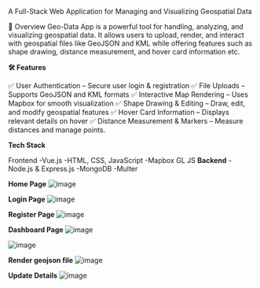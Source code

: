 A Full-Stack Web Application for Managing and Visualizing Geospatial Data

🚀 Overview
Geo-Data App is a powerful tool for handling, analyzing, and visualizing geospatial data. It allows users to upload, render, and interact with geospatial files like GeoJSON and KML while offering features such as shape drawing, distance measurement, and hover card information etc.

**🛠️ Features**

✅ User Authentication – Secure user login & registration
✅ File Uploads – Supports GeoJSON and KML formats
✅ Interactive Map Rendering – Uses Mapbox for smooth visualization
✅ Shape Drawing & Editing – Draw, edit, and modify geospatial features
✅ Hover Card Information – Displays relevant details on hover
✅ Distance Measurement & Markers – Measure distances and manage points.


**Tech Stack**

Frontend
-Vue.js
-HTML, CSS, JavaScript
-Mapbox GL JS
**Backend**
-Node.js & Express.js
-MongoDB
-Multer

**Home Page**
![image](https://github.com/user-attachments/assets/4ee3cdca-d232-4a59-b5b0-a2b854ae6af3)

**Login Page**
![image](https://github.com/user-attachments/assets/fbc6aa33-6543-4024-9a61-9f5a8a3c9a31)

**Register Page**
![image](https://github.com/user-attachments/assets/1a893252-3fcc-42bc-9a69-2cc38254f6d6)

**Dashboard Page**
![image](https://github.com/user-attachments/assets/b1e0b8b4-4da8-4152-ad31-3576b1939f38)

![image](https://github.com/user-attachments/assets/d2b26b27-6b7c-42ce-b6d7-4f85500b4f93)

**Render geojson file**
![image](https://github.com/user-attachments/assets/80cac176-c262-4be2-9348-4e256b8f202d)

**Update Details**
![image](https://github.com/user-attachments/assets/d9923e72-3d60-4bd5-bf40-ac96cab2c09a)


